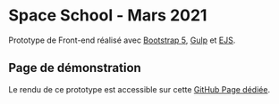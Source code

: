 # Space School - Mars 2021

Prototype de Front-end réalisé avec [Bootstrap 5](https://getbootstrap.com/), [Gulp](https://gulpjs.com/) et [EJS](https://ejs.co/).

## Page de démonstration

Le rendu de ce prototype est accessible sur cette [GitHub Page dédiée](https://logic-fabric.github.io/space-school/).
